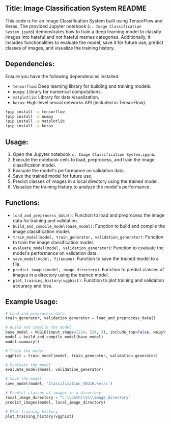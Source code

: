 ## Title: Image Classification System README

This code is for an Image Classification System built using TensorFlow and Keras. The provided Jupyter notebook (`c. Image Classification System.ipynb`) demonstrates how to train a deep learning model to classify images into hateful and not hateful memes categories. Additionally, it includes functionalities to evaluate the model, save it for future use, predict classes of images, and visualize the training history.

## Dependencies:
Ensure you have the following dependencies installed:
- `tensorflow`: Deep learning library for building and training models.
- `numpy`: Library for numerical computations.
- `matplotlib`: Library for data visualization.
- `keras`: High-level neural networks API (included in TensorFlow).

```bash
!pip install -q tensorflow
!pip install -q numpy
!pip install -q matplotlib
!pip install -q keras
```

## Usage:
1. Open the Jupyter notebook `c. Image Classification System.ipynb`.
2. Execute the notebook cells to load, preprocess, and train the image classification model.
3. Evaluate the model's performance on validation data.
4. Save the trained model for future use.
5. Predict classes of images in a local directory using the trained model.
6. Visualize the training history to analyze the model's performance.

## Functions:
- `load_and_preprocess_data()`: Function to load and preprocess the image data for training and validation.
- `build_and_compile_model(base_model)`: Function to build and compile the image classification model.
- `train_model(model, train_generator, validation_generator)`: Function to train the image classification model.
- `evaluate_model(model, validation_generator)`: Function to evaluate the model's performance on validation data.
- `save_model(model, filename)`: Function to save the trained model to a file.
- `predict_images(model, image_directory)`: Function to predict classes of images in a directory using the trained model.
- `plot_training_history(vgghist)`: Function to plot training and validation accuracy and loss.

## Example Usage:
```python
# Load and preprocess data
train_generator, validation_generator = load_and_preprocess_data()

# Build and compile the model
base_model = VGG16(input_shape=(224, 224, 3), include_top=False, weights='imagenet')
model = build_and_compile_model(base_model)
model.summary()

# Train the model
vgghist = train_model(model, train_generator, validation_generator)

# Evaluate the model
evaluate_model(model, validation_generator)

# Save the model
save_model(model, 'Classification_VGG16.keras')

# Predict classes of images in a directory
local_image_directory = "C:\\path\\to\\image_directory"
predict_images(model, local_image_directory)

# Plot training history
plot_training_history(vgghist)
```